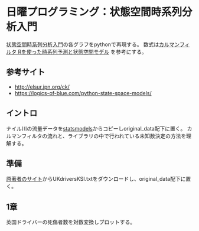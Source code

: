 # 日曜プログラミング：状態空間時系列分析入門

[状態空間時系列分析入門](https://www.kinokuniya.co.jp/f/dsg-01-9784916092922)の各グラフをpythonで再現する。
数式は[カルマンフィルタ Rを使った時系列予測と状態空間モデル](http://www.kyoritsu-pub.co.jp/bookdetail/9784320112537) を参考にする。

## 参考サイト
* http://elsur.jpn.org/ck/
* https://logics-of-blue.com/python-state-space-models/

## イントロ
ナイル川の流量データを[statsmodels](https://github.com/statsmodels/statsmodels/blob/master/statsmodels/datasets/nile/nile.csv)からコピーしoriginal_data配下に置く。
カルマンフィルタの流れと、ライブラリの中で行われている未知数決定の方法を理解する。

## 準備
[原著者のサイト](http://www.ssfpack.com/CKbook.html)からUKdriversKSI.txtをダウンロードし、original_data配下に置く。

## 1章
英国ドライバーの死傷者数を対数変換しプロットする。